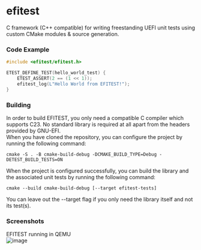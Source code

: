 # efitest
C framework (C++ compatible) for writing freestanding UEFI unit tests
using custom CMake modules & source generation.

### Code Example
```c
#include <efitest/efitest.h>

ETEST_DEFINE_TEST(hello_world_test) {
    ETEST_ASSERT(2 == (1 << 1));
    efitest_log(L"Hello World from EFITEST!");
}
```

### Building
In order to build EFITEST, you only need a compatible C compiler which supports C23. No standard library is required at all
apart from the headers provided by GNU-EFI.  
When you have cloned the repository, you can configure the project by running the following command:

```shell
cmake -S . -B cmake-build-debug -DCMAKE_BUILD_TYPE=Debug -DETEST_BUILD_TESTS=ON
```

When the project is configured successfully, you can build the library and the associated unit tests by running the following command:

```shell
cmake --build cmake-build-debug [--target efitest-tests]
```

You can leave out the --target flag if you only need the library itself and not its test(s).

### Screenshots
EFITEST running in QEMU   
![image](https://github.com/kos-project/libefitest/assets/12082168/80ccde1c-5491-4451-b8c3-67b94f58f772)
